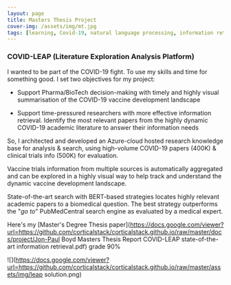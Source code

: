 ```yaml
---
layout: page
title: Masters Thesis Project
cover-img: /assets/img/mt.jpg
tags: [learning, Covid-19, natural language processing, information retrieval, machine learning, BERT, transformers, neural networks, data engineering]
---
```

### COVID-LEAP (Literature Exploration Analysis Platform)
I wanted to be part of the COVID-19 fight. To use my skills and time for something good. I set two objectives for my project:

* Support Pharma/BioTech decision-making with timely and highly visual summarisation of the COVID-19 vaccine development landscape

* Support time-pressured researchers with more effective information retrieval. Identify the most relevant papers from the highly dynamic COVID-19 academic literature to answer their information needs


So, I architected and developed an Azure-cloud hosted research knowledge base for analysis & search, using high-volume COVID-19 papers (400K) & clinical trials info (500K) for evaluation. 

Vaccine trials information from multiple sources is automatically aggregated and can be explored in a highly visual way to help track and understand the dynamic vaccine development landscape.

State-of-the-art search with BERT-based strategies locates highly relevant academic papers to a biomedical question. The best strategy outperforms the "*go to*" PubMedCentral search engine as evaluated by a medical expert.

Here's my [Master's Degree Thesis paper](https://docs.google.com/viewer?url=https://github.com/corticalstack/corticalstack.github.io/raw/master/docs/project/Jon-Paul Boyd Masters Thesis Report COVID-LEAP state-of-the-art information retrieval.pdf) grade 90%


![](https://docs.google.com/viewer?url=https://github.com/corticalstack/corticalstack.github.io/raw/master/assets/img/leap solution.png)